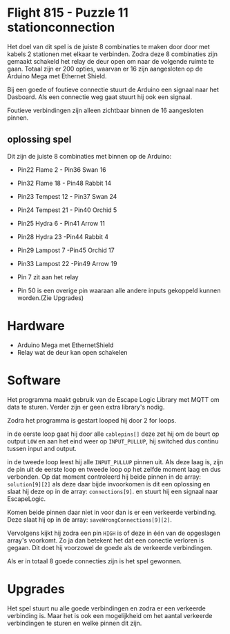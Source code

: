 # Flight 815 - Puzzle 11 stationconnection

Het doel van dit spel is de juiste 8 combinaties te maken door door met kabels 2 stationen met elkaar te verbinden.
Zodra deze 8 combinaties zijn gemaakt schakeld het relay de deur open om naar de volgende ruimte te gaan. Totaal zijn er 200 opties,
waarvan er 16 zijn aangesloten op de Arduino Mega met Ethernet Shield.

Bij een goede of foutieve connectie stuurt de Arduino een signaal naar het Dasboard.
Als een connectie weg gaat stuurt hij ook een signaal.

Foutieve verbindingen zijn alleen zichtbaar binnen de 16 aangesloten pinnen. 

## oplossing spel
Dit zijn de juiste 8 combinaties met binnen op de Arduino:
* Pin22 Flame 2 - Pin36 Swan 16
* Pin32 Flame 18 - Pin48 Rabbit 14
* Pin23 Tempest 12 - Pin37 Swan 24
* Pin24 Tempest 21 - Pin40 Orchid 5
* Pin25 Hydra 6 - Pin41 Arrow 11
* Pin28 Hydra 23 -Pin44 Rabbit 4
* Pin29 Lampost 7 -Pin45 Orchid 17
* Pin33 Lampost 22 -Pin49 Arrow 19

* Pin 7 zit aan het relay 
* Pin 50 is een overige pin waaraan alle andere inputs gekoppeld kunnen worden.(Zie Upgrades)
  

# Hardware
* Arduino Mega met EthernetShield
* Relay wat de deur kan open schakelen

# Software
Het programma maakt gebruik van de Escape Logic Library met MQTT om data te sturen.
Verder zijn er geen extra library's nodig. 

Zodra het programma is gestart looped hij door 2 for loops.

in de eerste loop gaat hij door alle ```cablepins[]``` deze zet hij om de beurt op output ```LOW``` en aan het eind weer op ```INPUT_PULLUP```, hij switched dus continu tussen input and output.

in de tweede loop leest hij alle ```INPUT_PULLUP``` pinnen uit. Als deze laag is, zijn de pin uit de eerste loop en tweede loop op het zelfde moment laag en dus verbonden. Op dat moment controleerd hij beide pinnen in de array: ```solution[9][2]``` als deze daar bijde invoorkomen is dit een oplossing en slaat hij deze op in de array: ```connections[9]```. en stuurt hij een signaal naar EscapeLogic.

Komen beide pinnen daar niet in voor dan is er een verkeerde verbinding. Deze slaat hij op in de array:  ```saveWrongConnections[9][2]```. 

Vervolgens kijkt hij zodra een pin ```HIGH``` is of deze in één van de opgeslagen array's voorkomt. Zo ja dan betekent het dat een conectie verloren is gegaan. Dit doet hij voorzowel de goede als de verkeerde verbindingen.

Als er in totaal 8 goede connecties zijn is het spel gewonnen. 



# Upgrades
Het spel stuurt nu alle goede verbindingen en zodra er een verkeerde verbinding is.
Maar het is ook een mogelijkheid om het aantal verkeerde verbindingen te sturen en welke pinnen dit zijn.  